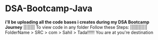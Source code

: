 # DSA-Bootcamp-Java
<b><head>i'll be uploading all the code bases i creates during my DSA Bootcamp Journey<head/></b> ||||||||
To view code in any folder
Follow these Steps: ||||||||||||
FolderName > SRC > com > Sahil > Tada!!!!!! You are at you're destination
